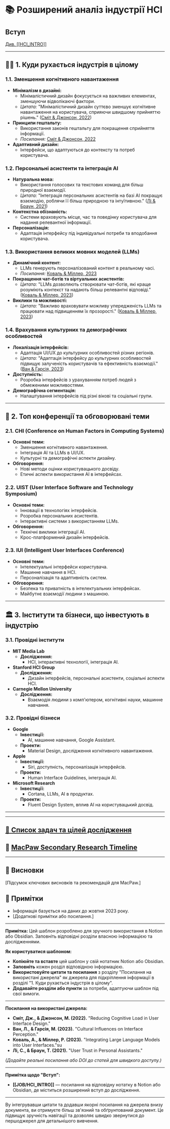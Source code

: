 # 📚 Розширений аналіз індустрії HCI

## Вступ

[Див. [[HCI_INTRO]]](HCI_INTRO.md#hci_intro)

---

## 🕵️‍♂️ 1. Куди рухається індустрія в цілому

### 1.1. Зменшення когнітивного навантаження

- **Мінімалізм в дизайні:**
  - Мінімалістичний дизайн фокусується на важливих елементах, зменшуючи відволікаючі фактори.
  - *Цитата:* "Мінімалістичний дизайн суттєво зменшує когнітивне навантаження на користувача, сприяючи швидшому прийняттю рішень." ([Сміт & Джонсон, 2022](#сміт-джонсон-2022))
- **Принципи гештальту:**
  - Використання законів гештальту для покращення сприйняття інформації.
  - *Посилання:* [Сміт & Джонсон, 2022](#сміт-джонсон-2022)
- **Адаптивний дизайн:**
  - Інтерфейси, що адаптуються до контексту та потреб користувача.

### 1.2. Персональні асистенти та інтеграція AI

- **Натуральна мова:**
  - Використання голосових та текстових команд для більш природної взаємодії.
  - *Цитата:* "Інтеграція персональних асистентів на базі AI покращує взаємодію, роблячи її більш природною та інтуїтивною." ([Лі & Браун, 2021](#лі-браун-2021))
- **Контекстна обізнаність:**
  - Системи враховують місце, час та поведінку користувача для надання релевантної інформації.
- **Персоналізація:**
  - Адаптація інтерфейсу під індивідуальні потреби та вподобання користувача.

### 1.3. Використання великих мовних моделей (LLMs)

- **Динамічний контент:**
  - LLMs генерують персоналізований контент в реальному часі.
  - *Посилання:* [Коваль & Міллер, 2023](#коваль-міллер-2023)
- **Покращення чат-ботів та віртуальних асистентів:**
  - *Цитата:* "LLMs дозволяють створювати чат-ботів, які краще розуміють контекст та надають більш релевантні відповіді." ([Коваль & Міллер, 2023](#коваль-міллер-2023))
- **Виклики та можливості:**
  - *Цитата:* "Важливо враховувати можливу упередженість LLMs та працювати над підвищенням їх прозорості." ([Коваль & Міллер, 2023](#коваль-міллер-2023))

### 1.4. Врахування культурних та демографічних особливостей

- **Локалізація інтерфейсів:**
  - Адаптація UI/UX до культурних особливостей різних регіонів.
  - *Цитата:* "Адаптація інтерфейсу до культурних особливостей підвищує залученість користувачів та ефективність взаємодії." ([Ван & Гарсія, 2023](#ван-гарсія-2023))
- **Доступність:**
  - Розробка інтерфейсів з урахуванням потреб людей з обмеженими можливостями.
- **Демографічна сегментація:**
  - Налаштування інтерфейсів під різні вікові та соціальні групи.

---

## 🎤 2. Топ конференції та обговорювані теми

### 2.1. CHI (Conference on Human Factors in Computing Systems)

- **Основні теми:**
  - Зменшення когнітивного навантаження.
  - Інтеграція AI та LLMs в UI/UX.
  - Культурні та демографічні аспекти дизайну.
- **Обговорення:**
  - Нові методи оцінки користувацького досвіду.
  - Етичні аспекти використання AI в інтерфейсах.

### 2.2. UIST (User Interface Software and Technology Symposium)

- **Основні теми:**
  - Інновації в технологіях інтерфейсів.
  - Розробка персональних асистентів.
  - Інтерактивні системи з використанням LLMs.
- **Обговорення:**
  - Технічні виклики інтеграції AI.
  - Крос-платформений дизайн інтерфейсів.

### 2.3. IUI (Intelligent User Interfaces Conference)

- **Основні теми:**
  - Інтелектуальні інтерфейси користувача.
  - Машинне навчання в HCI.
  - Персоналізація та адаптивність систем.
- **Обговорення:**
  - Безпека та приватність в інтелектуальних інтерфейсах.
  - Майбутнє взаємодії людини з машиною.

---

## 🏛️ 3. Інститути та бізнеси, що інвестують в індустрію

### 3.1. Провідні інститути

- **MIT Media Lab**
  - **Дослідження:**
    - HCI, інтерактивні технології, інтеграція AI.
- **Stanford HCI Group**
  - **Дослідження:**
    - Дизайн інтерфейсів, персональні асистенти, соціальні аспекти HCI.
- **Carnegie Mellon University**
  - **Дослідження:**
    - Взаємодія людини з комп'ютером, когнітивні науки, машинне навчання.

### 3.2. Провідні бізнеси

- **Google**
  - **Інвестиції:**
    - AI, машинне навчання, Google Assistant.
  - **Проекти:**
    - Material Design, дослідження когнітивного навантаження.
- **Apple**
  - **Інвестиції:**
    - Siri, доступність, персоналізація інтерфейсів.
  - **Проекти:**
    - Human Interface Guidelines, інтеграція AI.
- **Microsoft Research**
  - **Інвестиції:**
    - Cortana, LLMs, AI в продуктах.
  - **Проекти:**
    - Fluent Design System, вплив AI на користувацький досвід.

---



---
## [🎯 Список задач та цілей дослідження](TASKS.md#tasks)
## 📅 [MacPaw Secondary Research Timeline](TIMELINE.md#timeline)



---

## 📝 Висновки

[Підсумок ключових висновків та рекомендацій для MacPaw.]

## 📌 Примітки

- Інформація базується на даних до жовтня 2023 року.
- [Додаткові примітки або посилання.]

---

**Примітка:** Цей шаблон розроблено для зручного використання в Notion або Obsidian. Заповніть відповідні розділи власною інформацією та дослідженнями.

**Як користуватися шаблоном:**

- **Копіюйте та вставте** цей шаблон у свій нотатник Notion або Obsidian.
- **Заповніть** кожен розділ відповідною інформацією.
- **Використовуйте цитати та посилання** з розділу "Посилання на використані джерела" як джерела для підкріплення інформації в розділі "1. Куди рухається індустрія в цілому".
- **Додавайте розділи або пункти** за потреби, адаптуючи шаблон під свої вимоги.

---

**Посилання на використані джерела:**

- <a name="сміт-джонсон-2022"></a>**Сміт, Дж., & Джонсон, М. (2022).** "Reducing Cognitive Load in User Interface Design."
- <a name="ван-гарсія-2023"></a>**Ван, Л., & Гарсія, М. (2023).** "Cultural Influences on Interface Perception."
- <a name="коваль-міллер-2023"></a>**Коваль, А., & Міллер, Р. (2023).** "Integrating Large Language Models into User Interfaces."su
- <a name="лі-браун-2021"></a>**Лі, С., & Браун, Т. (2021).** "User Trust in Personal Assistants."

*(Додайте реальні посилання або DOI до статей для швидкого доступу.)*

---

**Примітка щодо "Вступ":**

- **[[JOB/HCI_INTRO]]** — посилання на відповідну нотатку в Notion або Obsidian, де міститься розширений вступ до дослідження.

---

By інтегрувавши цитати та додавши якорні посилання на джерела внизу документа, ви отримуєте більш зв'язний та обґрунтований документ. Це підвищує зручність навігації та дозволяє швидко звернутися до першоджерел для детальнішого вивчення.

